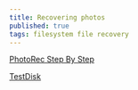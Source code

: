 ```yaml
---
title: Recovering photos
published: true
tags: filesystem file recovery
---
```

[PhotoRec Step By Step](https://www.cgsecurity.org/wiki/PhotoRec_Step_By_Step)

[TestDisk](https://www.cgsecurity.org/wiki/TestDisk)

